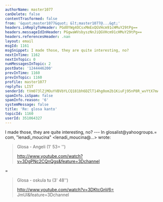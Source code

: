 ```yaml
---
authorName: master1077
canDelete: false
contentTrasformed: false
from: '&quot;master1077&quot; &lt;master1077@...&gt;'
headers.inReplyToHeader: PGd0YWg4OCsxMmExQGVHcm91cHMuY29tPg==
headers.messageIdInHeader: PGgwaWVsbyszNnJiQGVHcm91cHMuY29tPg==
headers.referencesHeader: .nan
layout: email
msgId: 1161
msgSnippet: I made those, they are quite interesting, no?
nextInTime: 1162
nextInTopic: 0
numMessagesInTopic: 2
postDate: '1244446200'
prevInTime: 1160
prevInTopic: 1160
profile: master1077
replyTo: LIST
senderId: tVm073lZjMOuYVBVbYLCQ181bh6DZlT14hg0om2b1KiuFj95nP8R_wvYtX7mAaMWdVqnhsSp0acciwYGQeGisPaf3zYXxl-ze3Y
spamInfo.isSpam: false
spamInfo.reason: '6'
systemMessage: false
title: 'Re: glosa kanto'
topicId: 1160
userId: 351064327
---
```


I made those, they are quite interesting, no?
--- In glosalist@yahoogroups.=
com, "lenadi_moucina" <lenadi_moucina@...> wrote:
>
> Glosa - Angeli (1' 53=
'')
> 
> http://www.youtube.com/watch?v=3DgPNc2CQnQgs&feature=3Dchannel
> 
=
> Glosa - oskula tu (3' 48'')
> 
> http://www.youtube.com/watch?v=3DKtcGnV6=
JmUI&feature=3Dchannel
>



